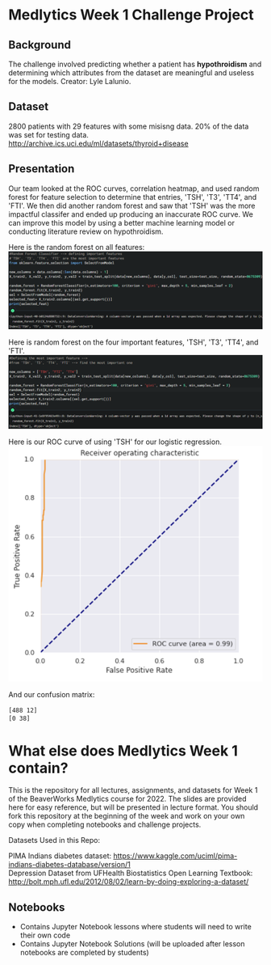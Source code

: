 # Medlytics Week 1 Challenge Project
## Background
The challenge involved predicting whether a patient has **hypothroidism** and determining which attributes from the dataset are meaningful and useless for the models. Creator: Lyle Lalunio.

## Dataset
2800 patients with 29 features with some misisng data. 20% of the data was set for testing data. http://archive.ics.uci.edu/ml/datasets/thyroid+disease  

## Presentation
Our team looked at the ROC curves, correlation heatmap, and used random forest for feature selection to determine that entries, 'TSH', 'T3', 'TT4', and 'FTI'. We then did another random forest and saw that 'TSH' was the more impactful classifer and ended up producing an inaccurate ROC curve. We can improve this model by using a better machine learning model or conducting literature review on hypothroidism.

Here is the random forest on all features:
![Screenshot of code of the random forest doing feature selection on entire dataset](https://github.com/angellicodigo/Medlytics-Week1/blob/main/Challenge%20Project/random_forest_1.png)

Here is random forest on the four important features, 'TSH', 'T3', 'TT4', and 'FTI'.
![Screenshot of code of the random forest doing feature selection on features 'TSH', 'T3', 'TT4', and 'FTI'.](https://github.com/angellicodigo/Medlytics-Week1/blob/main/Challenge%20Project/random_forest_2.png)

Here is our ROC curve of using 'TSH' for our logistic regression.
![ROC Curve](https://github.com/angellicodigo/Medlytics-Week1/blob/main/Challenge%20Project/ROC_result.png)

And our confusion matrix:
```
[488 12]
[0 38]
```


# What else does Medlytics Week 1 contain?
This is the repository for all lectures, assignments, and datasets for Week 1 of the BeaverWorks Medlytics course for 2022. The slides are provided here for easy reference, but will be presented in lecture format. You should fork this repository at the beginning of the week and work on your own copy when completing notebooks and challenge projects.

Datasets Used in this Repo:

PIMA Indians diabetes dataset: https://www.kaggle.com/uciml/pima-indians-diabetes-database/version/1   
Depression Dataset from UFHealth Biostatistics Open Learning Textbook: http://bolt.mph.ufl.edu/2012/08/02/learn-by-doing-exploring-a-dataset/   

## Notebooks
* Contains Jupyter Notebook lessons where students will need to write their own code
* Contains Jupyter Notebook Solutions (will be uploaded after lesson notebooks are completed by students)
